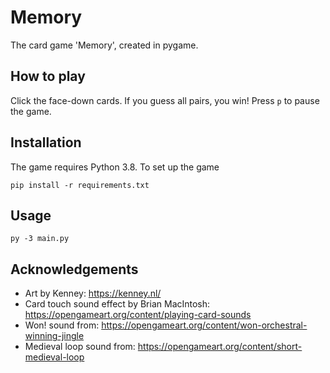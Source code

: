 # Memory
The card game 'Memory', created in pygame.

## How to play

Click the face-down cards. If you guess all pairs, you win! Press `p` to pause the game.



## Installation

The game requires Python 3.8. To set up the game

```
pip install -r requirements.txt
```

## Usage

```
py -3 main.py
```

## Acknowledgements

- Art by Kenney: https://kenney.nl/
- Card touch sound effect by Brian MacIntosh: https://opengameart.org/content/playing-card-sounds
- Won! sound from: https://opengameart.org/content/won-orchestral-winning-jingle
- Medieval loop sound from: https://opengameart.org/content/short-medieval-loop
